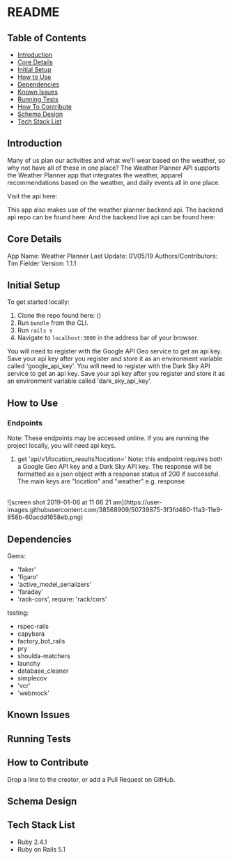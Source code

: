 # README
## Table of Contents

* [Introduction](#introduction)
* [Core Details](#core-details)
* [Initial Setup](#initial-setup)
* [How to Use](#how-to-use)
* [Dependencies](#dependencies)
* [Known Issues](#known-issues)
* [Running Tests](#running-tests)
* [How To Contribute](#how-to-contribute)
* [Schema Design](#schema-design)
* [Tech Stack List](#tech-stack-list)

## <a name="introduction"></a>Introduction
  Many of us plan our activities and what we'll wear based on the weather, so why not have all of these in one place? The Weather Planner API supports the Weather Planner app that integrates the weather, apparel recommendations based on the weather, and daily events all in one place.

  Visit the api here:

  This app also makes use of the weather planner backend api.
  The backend api repo can be found here:
  And the backend live api can be found here:

## <a name="core-details"></a>Core Details
  App Name: Weather Planner
  Last Update: 01/05/19
  Authors/Contributors: Tim Fielder
  Version: 1.1.1

## <a name="initial-setup"></a>Initial Setup
  To get started locally:
  1. Clone the repo found here: ()
  2. Run `bundle` from the CLI.
  3. Run `rails s`
  4. Navigate to `localhost:3000` in the address bar of your browser.

  You will need to register with the Google API Geo service to get an api key.
  Save your api key after you register and store it as an environment variable called 'google_api_key'.
  You will need to register with the Dark Sky API service to get an api key.
  Save your api key after you register and store it as an environment variable called 'dark_sky_api_key'.


## <a name="how-to-use"></a>How to Use
### Endpoints
Note: These endpoints may be accessed online. If you are running the project locally, you will need api keys.

<!-- 1. get 'api/v1/coordinates?location=<location of your choice>'
  Note: This endpoint requires a Google Geo API key.
  The response will be formatted as a json object with a response status of 200 if successful.
  e.g. response
  <br>
  ![screen shot 2019-01-05 at 10 09 26 pm](https://user-images.githubusercontent.com/38568909/50732369-dde21c00-1136-11e9-8015-aa4e660227b1.png)
  <br>

2. get 'api/v1/weather?location=<location of your choice>'
  Note: this endpoint requires both a Google Geo API key and a Dark Sky API key.
  The response will be formatted as a json object with a response status of 200 if successful.
  The main keys are "location" and "weather"
  e.g. response
  <br>
  ![screen shot 2019-01-06 at 11 06 21 am](https://user-images.githubusercontent.com/38568909/50739875-3f3fd480-11a3-11e9-858b-60acdd1658eb.png)
  <br> -->
1. get 'api/v1/location_results?location=<location of your choice>'
  Note: this endpoint requires both a Google Geo API key and a Dark Sky API key.
  The response will be formatted as a json object with a response status of 200 if successful.
  The main keys are "location" and "weather"
  e.g. response
  <br>
  ![screen shot 2019-01-06 at 11 06 21 am](https://user-images.githubusercontent.com/38568909/50739875-3f3fd480-11a3-11e9-858b-60acdd1658eb.png)
  <br>

## <a name="dependencies"></a>Dependencies
Gems:
* 'faker'
* 'figaro'
* 'active_model_serializers'
* 'faraday'
* 'rack-cors', require: 'rack/cors'

testing:
* rspec-rails
* capybara
* factory_bot_rails
* pry
* shoulda-matchers
* launchy
* database_cleaner
* simplecov
* 'vcr'
* 'webmock'

## <a name="known-issues"></a>Known Issues

## <a name="running-tests"></a>Running Tests

## <a name="how-to-contribute"></a>How to Contribute
  Drop a line to the creator, or add a Pull Request on GitHub.
## <a name="schema-design"></a>Schema Design

## <a name="tech-stack-list"></a>Tech Stack List
* Ruby 2.4.1
* Ruby on Rails 5.1
